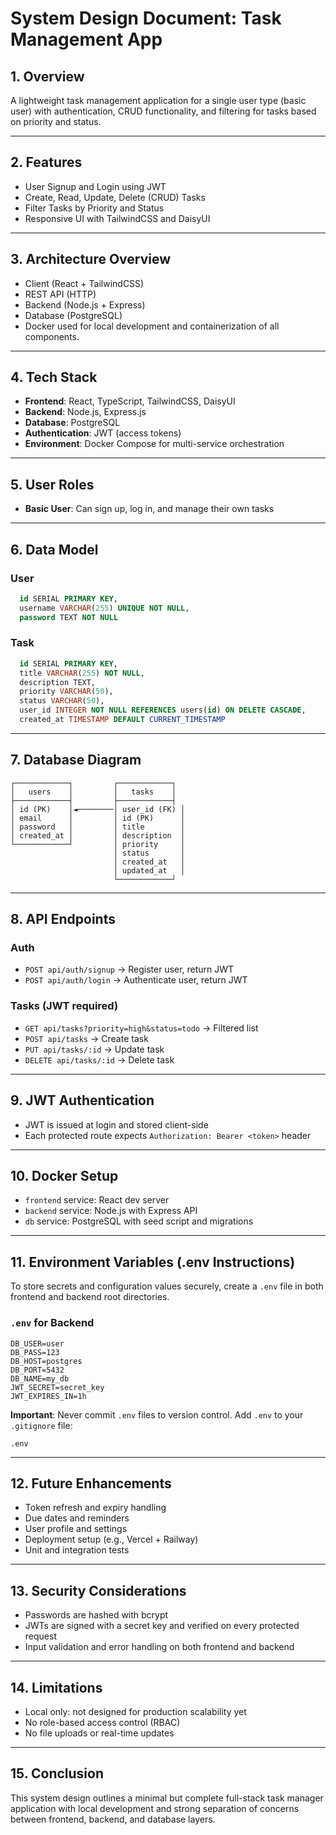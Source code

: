 # System Design Document: Task Management App

## 1. Overview

A lightweight task management application for a single user type (basic user) with authentication, CRUD functionality, and filtering for tasks based on priority and status.

---

## 2. Features

* User Signup and Login using JWT
* Create, Read, Update, Delete (CRUD) Tasks
* Filter Tasks by Priority and Status
* Responsive UI with TailwindCSS and DaisyUI

---

## 3. Architecture Overview


* Client (React + TailwindCSS)
* REST API (HTTP)
* Backend (Node.js + Express)
* Database (PostgreSQL)
* Docker used for local development and containerization of all components.

---

## 4. Tech Stack

* **Frontend**: React, TypeScript, TailwindCSS, DaisyUI
* **Backend**: Node.js, Express.js
* **Database**: PostgreSQL
* **Authentication**: JWT (access tokens)
* **Environment**: Docker Compose for multi-service orchestration

---

## 5. User Roles

* **Basic User**: Can sign up, log in, and manage their own tasks

---

## 6. Data Model

### User

```sql
  id SERIAL PRIMARY KEY,
  username VARCHAR(255) UNIQUE NOT NULL,
  password TEXT NOT NULL
```

### Task

```sql
  id SERIAL PRIMARY KEY,
  title VARCHAR(255) NOT NULL,
  description TEXT,
  priority VARCHAR(50),
  status VARCHAR(50),
  user_id INTEGER NOT NULL REFERENCES users(id) ON DELETE CASCADE,
  created_at TIMESTAMP DEFAULT CURRENT_TIMESTAMP
```

---

## 7. Database Diagram

```text
┌────────────┐         ┌────────────┐
│   users    │         │   tasks    │
├────────────┤         ├────────────┤
│ id (PK)    │◄────────│ user_id (FK) │
│ email      │         │ id (PK)      │
│ password   │         │ title        │
│ created_at │         │ description  │
└────────────┘         │ priority     │
                       │ status       │
                       │ created_at   │
                       │ updated_at   │
                       └────────────┘
```

---

## 8. API Endpoints

### Auth

* `POST api/auth/signup` → Register user, return JWT
* `POST api/auth/login` → Authenticate user, return JWT

### Tasks (JWT required)

* `GET api/tasks?priority=high&status=todo` → Filtered list
* `POST api/tasks` → Create task
* `PUT api/tasks/:id` → Update task
* `DELETE api/tasks/:id` → Delete task

---

## 9. JWT Authentication

* JWT is issued at login and stored client-side
* Each protected route expects `Authorization: Bearer <token>` header

---

## 10. Docker Setup

* `frontend` service: React dev server
* `backend` service: Node.js with Express API
* `db` service: PostgreSQL with seed script and migrations

---

## 11. Environment Variables (.env Instructions)

To store secrets and configuration values securely, create a `.env` file in both frontend and backend root directories.

### `.env` for Backend

```
DB_USER=user
DB_PASS=123
DB_HOST=postgres
DB_PORT=5432
DB_NAME=my_db
JWT_SECRET=secret_key
JWT_EXPIRES_IN=1h
```

**Important**: Never commit `.env` files to version control. Add `.env` to your `.gitignore` file:

```
.env
```

---

## 12. Future Enhancements

* Token refresh and expiry handling
* Due dates and reminders
* User profile and settings
* Deployment setup (e.g., Vercel + Railway)
* Unit and integration tests

---

## 13. Security Considerations

* Passwords are hashed with bcrypt
* JWTs are signed with a secret key and verified on every protected request
* Input validation and error handling on both frontend and backend

---

## 14. Limitations

* Local only: not designed for production scalability yet
* No role-based access control (RBAC)
* No file uploads or real-time updates

---

## 15. Conclusion

This system design outlines a minimal but complete full-stack task manager application with local development and strong separation of concerns between frontend, backend, and database layers.
